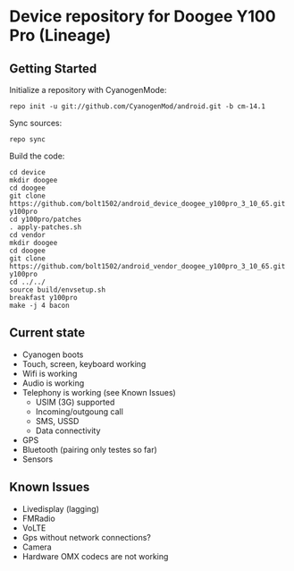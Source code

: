 Device repository for Doogee Y100 Pro (Lineage)
==========================

Getting Started
---------------

Initialize a repository with CyanogenMode:

    repo init -u git://github.com/CyanogenMod/android.git -b cm-14.1
    
Sync sources:    

    repo sync
    
Build the code:
    
    cd device
    mkdir doogee
    cd doogee
    git clone https://github.com/bolt1502/android_device_doogee_y100pro_3_10_65.git y100pro
    cd y100pro/patches
    . apply-patches.sh
    cd vendor
    mkdir doogee
    cd doogee
    git clone https://github.com/bolt1502/android_vendor_doogee_y100pro_3_10_65.git y100pro
    cd ../../
    source build/envsetup.sh
    breakfast y100pro
    make -j 4 bacon

Current state
-------------

- Cyanogen boots
- Touch, screen, keyboard working
- Wifi is working
- Audio is working
- Telephony is working (see Known Issues)
    - USIM (3G) supported
    - Incoming/outgoung call
    - SMS, USSD
    - Data connectivity
- GPS
- Bluetooth (pairing only testes so far)
- Sensors

Known Issues
-------------
- Livedisplay (lagging)
- FMRadio
- VoLTE
- Gps without network connections?
- Camera
- Hardware OMX codecs are not working
